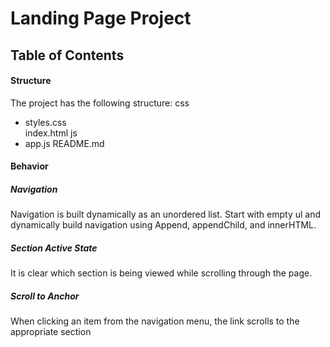 # Landing Page Project

## Table of Contents

#### Structure
The project has the following structure:
  css
  - styles.css    
  index.html
  js
  - app.js
  README.md



#### Behavior

##### Navigation

  Navigation is built dynamically as an unordered list. Start with empty ul and dynamically build navigation using Append, appendChild, and innerHTML.
  
  
##### Section Active State

It is clear which section is being viewed while scrolling through the page.

##### Scroll to Anchor

When clicking an item from the navigation menu, the link scrolls to the appropriate section

